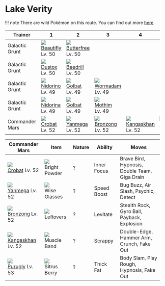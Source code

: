 # Lake Verity

!!! note
    There are wild Pokémon on this route. You can find out more [here](/wild_pokemon/lake_verity/).


Trainer        | 1                                    | 2                                    | 3                                    | 4                                    | 5                                    
---            | ---                                  | ---                                  | ---                                  | ---                                  | ---                                  
Galactic Grunt | ![][267]<br> [Beautifly]<br> Lv. 50  | ![][012]<br> [Butterfree]<br> Lv. 50 
Galactic Grunt | ![][269]<br> [Dustox]<br> Lv. 50     | ![][015]<br> [Beedrill]<br> Lv. 50   
Galactic Grunt | ![][033]<br> [Nidorino]<br> Lv. 49   | ![][042]<br> [Golbat]<br> Lv. 49     | ![][413]<br> [Wormadam]<br> Lv. 49   
Galactic Grunt | ![][030]<br> [Nidorina]<br> Lv. 49   | ![][042]<br> [Golbat]<br> Lv. 49     | ![][414]<br> [Mothim]<br> Lv. 49     
Commander Mars | ![][169]<br> [Crobat]<br> Lv. 52     | ![][469]<br> [Yanmega]<br> Lv. 52    | ![][437]<br> [Bronzong]<br> Lv. 52   | ![][115]<br> [Kangaskhan]<br> Lv. 52 | ![][432]<br> [Purugly]<br> Lv. 53    

Commander Mars      | Item         | Nature  | Ability       | Moves
---                 | ---          | ---     | ---           | ---
![][169]<br> [Crobat] Lv. 52          | ![][bright-powder]<br> Bright Powder    | ?        | Inner Focus         | Brave Bird, Hypnosis, Double Team, Giga Drain
![][469]<br> [Yanmega] Lv. 52         | ![][wise-glasses]<br> Wise Glasses      | ?        | Speed Boost         | Bug Buzz, Air Slash, Psychic, Detect
![][437]<br> [Bronzong] Lv. 52        | ![][leftovers]<br> Leftovers            | ?        | Levitate            | Stealth Rock, Gyro Ball, Payback, Explosion
![][115]<br> [Kangaskhan] Lv. 52      | ![][muscle-band]<br> Muscle Band        | ?        | Scrappy             | Double-Edge, Hammer Arm, Crunch, Fake Out
![][432]<br> [Purugly] Lv. 53         | ![][sitrus-berry]<br> Sitrus Berry      | ?        | Thick Fat           | Body Slam, Play Rough, Hypnosis, Fake Out


[Butterfree]: /pokemon_changes/012/
[Beedrill]: /pokemon_changes/015/
[Nidorina]: /pokemon_changes/030/
[Nidorino]: /pokemon_changes/033/
[Golbat]: /pokemon_changes/042/
[Kangaskhan]: /pokemon_changes/115/
[Crobat]: /pokemon_changes/169/
[Beautifly]: /pokemon_changes/267/
[Dustox]: /pokemon_changes/269/
[Wormadam]: /pokemon_changes/413/
[Mothim]: /pokemon_changes/414/
[Purugly]: /pokemon_changes/432/
[Bronzong]: /pokemon_changes/437/
[Yanmega]: /pokemon_changes/469/
[bright-powder]: /img/items/bright-powder.png
[leftovers]: /img/items/leftovers.png
[muscle-band]: /img/items/muscle-band.png
[sitrus-berry]: /img/items/sitrus-berry.png
[wise-glasses]: /img/items/wise-glasses.png
[012]: /img/pokemon/012.png
[015]: /img/pokemon/015.png
[030]: /img/pokemon/030.png
[033]: /img/pokemon/033.png
[042]: /img/pokemon/042.png
[115]: /img/pokemon/115.png
[169]: /img/pokemon/169.png
[267]: /img/pokemon/267.png
[269]: /img/pokemon/269.png
[413]: /img/pokemon/413.png
[414]: /img/pokemon/414.png
[432]: /img/pokemon/432.png
[437]: /img/pokemon/437.png
[469]: /img/pokemon/469.png
